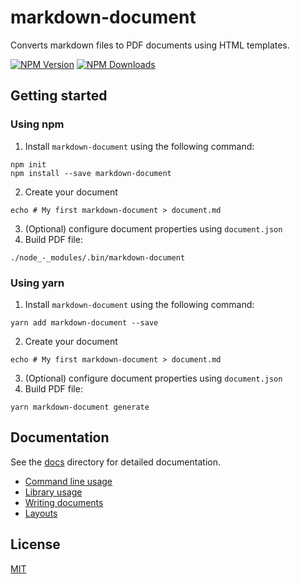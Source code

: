 # markdown-document
Converts markdown files to PDF documents using HTML templates.

[![NPM Version][npm-image]][npm-url]
[![NPM Downloads][downloads-image]][downloads-url]

## Getting started
### Using npm
1. Install `markdown-document` using the following command:
```
npm init
npm install --save markdown-document
```

2. Create your document
```
echo # My first markdown-document > document.md
```

3. (Optional) configure document properties using `document.json`
4. Build PDF file:
```
./node_-_modules/.bin/markdown-document
```

### Using yarn
1. Install `markdown-document` using the following command:
```
yarn add markdown-document --save
```

2. Create your document
```
echo # My first markdown-document > document.md
```

3. (Optional) configure document properties using `document.json`
4. Build PDF file:
```
yarn markdown-document generate
```

## Documentation
See the [docs](docs) directory for detailed documentation.
- [Command line usage](docs/command-line.md)
- [Library usage](docs/library.md)
- [Writing documents](docs/documents.md)
- [Layouts](docs/layouts.md)

## License
[MIT](https://github.com/marcel-hofer/markdown-document/blob/master/LICENSE)

[npm-image]: https://img.shields.io/npm/v/markdown-document.svg
[npm-url]: https://npmjs.org/package/markdown-document
[downloads-image]: https://img.shields.io/npm/dm/markdown-document.svg
[downloads-url]: https://npmjs.org/package/markdown-document